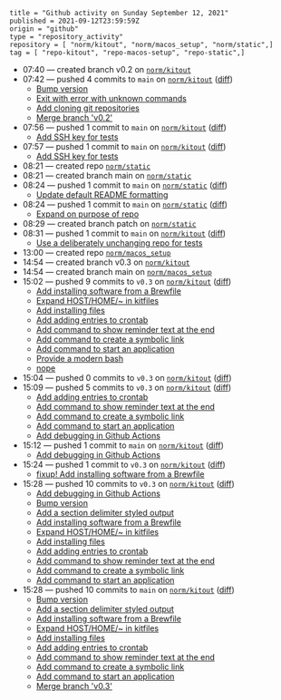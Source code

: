 ```
title = "Github activity on Sunday September 12, 2021"
published = 2021-09-12T23:59:59Z
origin = "github"
type = "repository_activity"
repository = [ "norm/kitout", "norm/macos_setup", "norm/static",]
tag = [ "repo-kitout", "repo-macos-setup", "repo-static",]
```

* 07:40 — created branch v0.2 on [`norm/kitout`](https://github.com/norm/kitout)
* 07:42 — pushed 4 commits to `main` on [`norm/kitout`](https://github.com/norm/kitout) ([diff](https://github.com/norm/kitout/compare/5217985d1e009ba81ca513f794e43e49a89fd51e..258529367cd06be38263860a0d4c6998612ce12c))
  * [Bump version](https://github.com/norm/kitout/commit/020906892bf217a46e8e9ecbbf7d5d8de8e0b711)
  * [Exit with error with unknown commands](https://github.com/norm/kitout/commit/3f37bcb70ccf861147fc64d46fda404eab1f8689)
  * [Add cloning git repositories](https://github.com/norm/kitout/commit/3cdd152080b4ad13246c609c25b3d80adcf55d7e)
  * [Merge branch 'v0.2'](https://github.com/norm/kitout/commit/258529367cd06be38263860a0d4c6998612ce12c)
* 07:56 — pushed 1 commit to `main` on [`norm/kitout`](https://github.com/norm/kitout) ([diff](https://github.com/norm/kitout/compare/258529367cd06be38263860a0d4c6998612ce12c..0f351f9a605908fbaacec6ffe7a5dcd3018cb820))
  * [Add SSH key for tests](https://github.com/norm/kitout/commit/0f351f9a605908fbaacec6ffe7a5dcd3018cb820)
* 07:57 — pushed 1 commit to `main` on [`norm/kitout`](https://github.com/norm/kitout) ([diff](https://github.com/norm/kitout/compare/0f351f9a605908fbaacec6ffe7a5dcd3018cb820..0a30d1cf7d0c504b8dcf5124846a135939e02a96))
  * [Add SSH key for tests](https://github.com/norm/kitout/commit/0a30d1cf7d0c504b8dcf5124846a135939e02a96)
* 08:21 — created repo [`norm/static`](https://github.com/norm/static)
* 08:21 — created branch main on [`norm/static`](https://github.com/norm/static)
* 08:24 — pushed 1 commit to `main` on [`norm/static`](https://github.com/norm/static) ([diff](https://github.com/norm/static/compare/617b5dcce29407b3736f54ed7827c7650e004103..8f10bb2a48b5ccffba73ab507d0bd1de0ad9f964))
  * [Update default README formatting](https://github.com/norm/static/commit/8f10bb2a48b5ccffba73ab507d0bd1de0ad9f964)
* 08:24 — pushed 1 commit to `main` on [`norm/static`](https://github.com/norm/static) ([diff](https://github.com/norm/static/compare/8f10bb2a48b5ccffba73ab507d0bd1de0ad9f964..38398ff7bab5b9fee883c984afb342d0535d8114))
  * [Expand on purpose of repo](https://github.com/norm/static/commit/38398ff7bab5b9fee883c984afb342d0535d8114)
* 08:29 — created branch patch on [`norm/static`](https://github.com/norm/static)
* 08:31 — pushed 1 commit to `main` on [`norm/kitout`](https://github.com/norm/kitout) ([diff](https://github.com/norm/kitout/compare/0a30d1cf7d0c504b8dcf5124846a135939e02a96..c83114f7a17bb80f2fe08549a190b37f7017bcac))
  * [Use a deliberately unchanging repo for tests](https://github.com/norm/kitout/commit/c83114f7a17bb80f2fe08549a190b37f7017bcac)
* 13:00 — created repo [`norm/macos_setup`](https://github.com/norm/macos_setup)
* 14:54 — created branch v0.3 on [`norm/kitout`](https://github.com/norm/kitout)
* 14:54 — created branch main on [`norm/macos_setup`](https://github.com/norm/macos_setup)
* 15:02 — pushed 9 commits to `v0.3` on [`norm/kitout`](https://github.com/norm/kitout) ([diff](https://github.com/norm/kitout/compare/7f94a833f8c110149a089e02cfa23754d28fa94a..22e0e30953b531bb7ab8e037a1be17cfb6d35773))
  * [Add installing software from a Brewfile](https://github.com/norm/kitout/commit/1f230e5d7cc611441a0402ae72f894bd978d0ce1)
  * [Expand HOST/HOME/~ in kitfiles](https://github.com/norm/kitout/commit/6f1dc688a1e0f8bbc252c40b6799db7f4578c05d)
  * [Add installing files](https://github.com/norm/kitout/commit/d5303cedc7b737c2948a67eef6ed3b1be3898408)
  * [Add adding entries to crontab](https://github.com/norm/kitout/commit/f6981fc5ab3cc004d0203a8034e25295d4369311)
  * [Add command to show reminder text at the end](https://github.com/norm/kitout/commit/3e2a7aa20841597016c119ee088ebcddf9769e55)
  * [Add command to create a symbolic link](https://github.com/norm/kitout/commit/5d2ab78464d47547a91990015b172dfc529b7e8f)
  * [Add command to start an application](https://github.com/norm/kitout/commit/084497e757d8ad9feb9104a01d0f619aee135a35)
  * [Provide a modern bash](https://github.com/norm/kitout/commit/b7ee2914686738ae8a7b23be2e04e64ba5ee7b92)
  * [nope](https://github.com/norm/kitout/commit/22e0e30953b531bb7ab8e037a1be17cfb6d35773)
* 15:04 — pushed 0 commits to `v0.3` on [`norm/kitout`](https://github.com/norm/kitout) ([diff](https://github.com/norm/kitout/compare/22e0e30953b531bb7ab8e037a1be17cfb6d35773..084497e757d8ad9feb9104a01d0f619aee135a35))
* 15:09 — pushed 5 commits to `v0.3` on [`norm/kitout`](https://github.com/norm/kitout) ([diff](https://github.com/norm/kitout/compare/084497e757d8ad9feb9104a01d0f619aee135a35..462a4af450761083a1e169dec9850e8367c8fffb))
  * [Add adding entries to crontab](https://github.com/norm/kitout/commit/655b01f01d15e8fd54c7fa974cf3e572c9528142)
  * [Add command to show reminder text at the end](https://github.com/norm/kitout/commit/dfb6eaa8a20049cdf19a69942591ee8c966101ef)
  * [Add command to create a symbolic link](https://github.com/norm/kitout/commit/850fa67c3533a03b9639ae82302b9427b060dfde)
  * [Add command to start an application](https://github.com/norm/kitout/commit/7b793d25b854fa839bdb4280f2221d1b014c162a)
  * [Add debugging in Github Actions](https://github.com/norm/kitout/commit/462a4af450761083a1e169dec9850e8367c8fffb)
* 15:12 — pushed 1 commit to `main` on [`norm/kitout`](https://github.com/norm/kitout) ([diff](https://github.com/norm/kitout/compare/c83114f7a17bb80f2fe08549a190b37f7017bcac..1cb81ea064cfb72cb4253d95c1da72f6a2a5b6e7))
  * [Add debugging in Github Actions](https://github.com/norm/kitout/commit/1cb81ea064cfb72cb4253d95c1da72f6a2a5b6e7)
* 15:24 — pushed 1 commit to `v0.3` on [`norm/kitout`](https://github.com/norm/kitout) ([diff](https://github.com/norm/kitout/compare/462a4af450761083a1e169dec9850e8367c8fffb..cbd7746f974dd4fd52c05c52e983173601cc175b))
  * [fixup! Add installing software from a Brewfile](https://github.com/norm/kitout/commit/cbd7746f974dd4fd52c05c52e983173601cc175b)
* 15:28 — pushed 10 commits to `v0.3` on [`norm/kitout`](https://github.com/norm/kitout) ([diff](https://github.com/norm/kitout/compare/cbd7746f974dd4fd52c05c52e983173601cc175b..79abdb1316c5aa2d6bced82f0a80ae2921440f9d))
  * [Add debugging in Github Actions](https://github.com/norm/kitout/commit/1cb81ea064cfb72cb4253d95c1da72f6a2a5b6e7)
  * [Bump version](https://github.com/norm/kitout/commit/8b1cbc5d87b02c8807842fb170f7af7fcb7de593)
  * [Add a section delimiter styled output](https://github.com/norm/kitout/commit/9161557eae58d980e9707f52121b411732d7bc85)
  * [Add installing software from a Brewfile](https://github.com/norm/kitout/commit/21b453424485e2cb3a3e76e85d06a3ff2cdc64ca)
  * [Expand HOST/HOME/~ in kitfiles](https://github.com/norm/kitout/commit/d3ab5744bdc82abf0c5f361162bb5ea28776f0bd)
  * [Add installing files](https://github.com/norm/kitout/commit/299ec2eef7a691b44364adc8ffd1ecc961b6c36b)
  * [Add adding entries to crontab](https://github.com/norm/kitout/commit/5b29347c1e1988e90e30b3451fdf62a82c23a445)
  * [Add command to show reminder text at the end](https://github.com/norm/kitout/commit/78438b96b821fd7bf4fef626edb2c750164748fa)
  * [Add command to create a symbolic link](https://github.com/norm/kitout/commit/6a1b43afa63338c9805c724419d14bdd330d3ce8)
  * [Add command to start an application](https://github.com/norm/kitout/commit/79abdb1316c5aa2d6bced82f0a80ae2921440f9d)
* 15:28 — pushed 10 commits to `main` on [`norm/kitout`](https://github.com/norm/kitout) ([diff](https://github.com/norm/kitout/compare/1cb81ea064cfb72cb4253d95c1da72f6a2a5b6e7..abc0b979acc18c9d3e6109a9e77b12aab610eddd))
  * [Bump version](https://github.com/norm/kitout/commit/8b1cbc5d87b02c8807842fb170f7af7fcb7de593)
  * [Add a section delimiter styled output](https://github.com/norm/kitout/commit/9161557eae58d980e9707f52121b411732d7bc85)
  * [Add installing software from a Brewfile](https://github.com/norm/kitout/commit/21b453424485e2cb3a3e76e85d06a3ff2cdc64ca)
  * [Expand HOST/HOME/~ in kitfiles](https://github.com/norm/kitout/commit/d3ab5744bdc82abf0c5f361162bb5ea28776f0bd)
  * [Add installing files](https://github.com/norm/kitout/commit/299ec2eef7a691b44364adc8ffd1ecc961b6c36b)
  * [Add adding entries to crontab](https://github.com/norm/kitout/commit/5b29347c1e1988e90e30b3451fdf62a82c23a445)
  * [Add command to show reminder text at the end](https://github.com/norm/kitout/commit/78438b96b821fd7bf4fef626edb2c750164748fa)
  * [Add command to create a symbolic link](https://github.com/norm/kitout/commit/6a1b43afa63338c9805c724419d14bdd330d3ce8)
  * [Add command to start an application](https://github.com/norm/kitout/commit/79abdb1316c5aa2d6bced82f0a80ae2921440f9d)
  * [Merge branch 'v0.3'](https://github.com/norm/kitout/commit/abc0b979acc18c9d3e6109a9e77b12aab610eddd)
